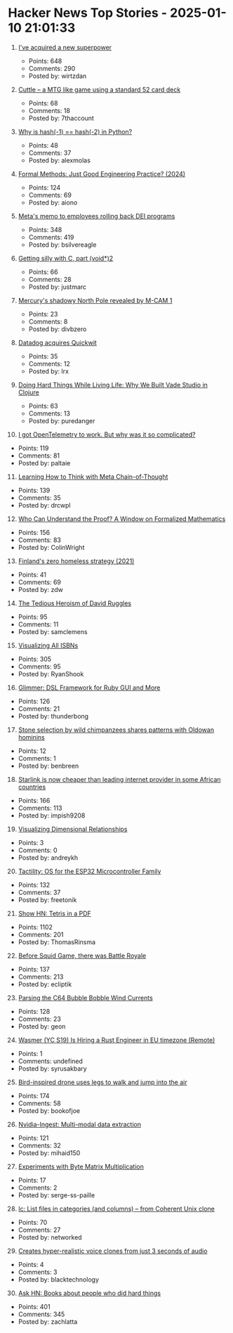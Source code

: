 # Hacker News Top Stories - 2025-01-10 21:01:33

1. [I've acquired a new superpower](https://danielwirtz.com/blog/spot-the-difference-superpower)
   - Points: 648
   - Comments: 290
   - Posted by: wirtzdan

2. [Cuttle – a MTG like game using a standard 52 card deck](https://www.pagat.com/combat/cuttle.html)
   - Points: 68
   - Comments: 18
   - Posted by: 7thaccount

3. [Why is hash(-1) == hash(-2) in Python?](https://omairmajid.com/posts/2021-07-16-why-is-hash-in-python/)
   - Points: 48
   - Comments: 37
   - Posted by: alexmolas

4. [Formal Methods: Just Good Engineering Practice? (2024)](https://brooker.co.za/blog/2024/04/17/formal)
   - Points: 124
   - Comments: 69
   - Posted by: aiono

5. [Meta's memo to employees rolling back DEI programs](https://www.axios.com/2025/01/10/meta-dei-memo-employees-programs)
   - Points: 348
   - Comments: 419
   - Posted by: bsilvereagle

6. [Getting silly with C, part (void*)2](https://lcamtuf.substack.com/p/getting-silly-with-c-part-void2)
   - Points: 66
   - Comments: 28
   - Posted by: justmarc

7. [Mercury's shadowy North Pole revealed by M-CAM 1](https://www.esa.int/ESA_Multimedia/Images/2025/01/Mercury_s_shadowy_north_pole_revealed_by_M-CAM_1)
   - Points: 23
   - Comments: 8
   - Posted by: divbzero

8. [Datadog acquires Quickwit](https://quickwit.io/blog/quickwit-joins-datadog)
   - Points: 35
   - Comments: 12
   - Posted by: lrx

9. [Doing Hard Things While Living Life: Why We Built Vade Studio in Clojure](https://bytes.vadelabs.com/doing-hard-things-while-living-life-why-we-built-vade-studio-in-clojure/)
   - Points: 63
   - Comments: 13
   - Posted by: puredanger

10. [I got OpenTelemetry to work. But why was it so complicated?](https://iconsolutions.com/blog/i-got-opentelemetry-to-work-but-why-was-it-so-complicated/)
   - Points: 119
   - Comments: 81
   - Posted by: paltaie

11. [Learning How to Think with Meta Chain-of-Thought](https://arxiv.org/abs/2501.04682)
   - Points: 139
   - Comments: 35
   - Posted by: drcwpl

12. [Who Can Understand the Proof? A Window on Formalized Mathematics](https://writings.stephenwolfram.com/2025/01/who-can-understand-the-proof-a-window-on-formalized-mathematics/)
   - Points: 156
   - Comments: 83
   - Posted by: ColinWright

13. [Finland's zero homeless strategy (2021)](https://oecdecoscope.blog/2021/12/13/finlands-zero-homeless-strategy-lessons-from-a-success-story/)
   - Points: 41
   - Comments: 69
   - Posted by: zdw

14. [The Tedious Heroism of David Ruggles](https://commonplace.online/article/the-tedious-heroism-of-david-ruggles/)
   - Points: 95
   - Comments: 11
   - Posted by: samclemens

15. [Visualizing All ISBNs](https://annas-archive.org/blog/all-isbns.html)
   - Points: 305
   - Comments: 95
   - Posted by: RyanShook

16. [Glimmer: DSL Framework for Ruby GUI and More](https://github.com/AndyObtiva/glimmer)
   - Points: 126
   - Comments: 21
   - Posted by: thunderbong

17. [Stone selection by wild chimpanzees shares patterns with Oldowan hominins](https://www.sciencedirect.com/science/article/pii/S0047248424001337)
   - Points: 12
   - Comments: 1
   - Posted by: benbreen

18. [Starlink is now cheaper than leading internet provider in some African countries](https://restofworld.org/2025/starlink-cheaper-internet-africa/)
   - Points: 166
   - Comments: 113
   - Posted by: impish9208

19. [Visualizing Dimensional Relationships](https://qlikdork.com/2024/12/visualizing-dimensional-relationships/)
   - Points: 3
   - Comments: 0
   - Posted by: andreykh

20. [Tactility: OS for the ESP32 Microcontroller Family](https://tactility.one/#/)
   - Points: 132
   - Comments: 37
   - Posted by: freetonik

21. [Show HN: Tetris in a PDF](https://th0mas.nl/downloads/pdftris.pdf)
   - Points: 1102
   - Comments: 201
   - Posted by: ThomasRinsma

22. [Before Squid Game, there was Battle Royale](https://www.tokyoweekender.com/entertainment/movies-tv/before-squid-game-there-was-battle-royale/)
   - Points: 137
   - Comments: 213
   - Posted by: ecliptik

23. [Parsing the C64 Bubble Bobble Wind Currents](http://geon.github.io/programming/2025/01/05/bubble-bobble-c64-wind)
   - Points: 128
   - Comments: 23
   - Posted by: geon

24. [Wasmer (YC S19) Is Hiring a Rust Engineer in EU timezone (Remote)](https://www.workatastartup.com/jobs/41643)
   - Points: 1
   - Comments: undefined
   - Posted by: syrusakbary

25. [Bird-inspired drone uses legs to walk and jump into the air](https://spectrum.ieee.org/bird-drone)
   - Points: 174
   - Comments: 58
   - Posted by: bookofjoe

26. [Nvidia-Ingest: Multi-modal data extraction](https://github.com/NVIDIA/nv-ingest)
   - Points: 121
   - Comments: 32
   - Posted by: mihaid150

27. [Experiments with Byte Matrix Multiplication](https://github.com/serge-sans-paille/i8mm)
   - Points: 17
   - Comments: 2
   - Posted by: serge-ss-paille

28. [lc: List files in categories (and columns) – from Coherent Unix clone](https://github.com/gdm85/lc)
   - Points: 70
   - Comments: 27
   - Posted by: networked

29. [Creates hyper-realistic voice clones from just 3 seconds of audio](https://anyvoice.net/ai-voice-cloning)
   - Points: 4
   - Comments: 3
   - Posted by: blacktechnology

30. [Ask HN: Books about people who did hard things](undefined)
   - Points: 401
   - Comments: 345
   - Posted by: zachlatta

